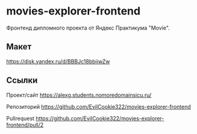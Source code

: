 # movies-explorer-frontend

Фронтенд дипломного проекта от Яндекс Практикума "Movie".

## Макет

https://disk.yandex.ru/d/BBBJc18bbiiwZw

## Ссылки

Проект/сайт https://alexg.students.nomoredomainsicu.ru/

Репозиторий https://github.com/EvilCookie322/movies-explorer-frontend

Pullrequest https://github.com/EvilCookie322/movies-explorer-frontend/pull/2